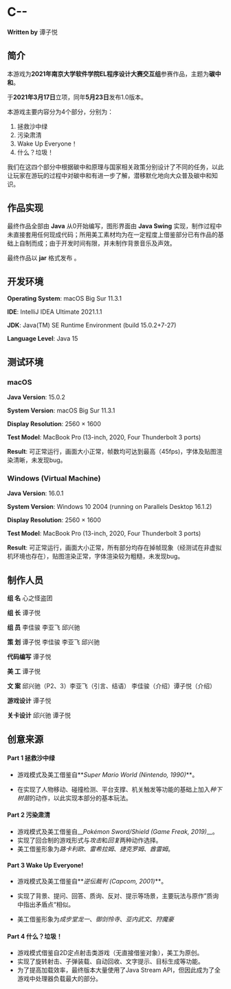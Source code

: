 # C--

**Written by** 谭子悦



## 简介

本游戏为**2021年南京大学软件学院EL程序设计大赛交互组**参赛作品，主题为**碳中和**。

于**2021年3月17日**立项，同年**5月23日**发布1.0版本。

本游戏主要内容分为4个部分，分别为：

1. 拯救沙中绿
2. 污染肃清
3. Wake Up Everyone！
4. 什么？垃圾！

我们在这四个部分中根据碳中和原理与国家相关政策分别设计了不同的任务，以此让玩家在游玩的过程中对碳中和有进一步了解，潜移默化地向大众普及碳中和知识。



## 作品实现

最终作品全部由 **Java** 从0开始编写，图形界面由 **Java Swing** 实现，制作过程中未直接套用任何现成代码；所用美工素材均为在一定程度上借鉴部分已有作品的基础上自制而成；由于开发时间有限，并未制作背景音乐及声效。

最终作品以 __jar__ 格式发布 。



## 开发环境

__Operating System__: macOS Big Sur 11.3.1

__IDE__: IntelliJ IDEA Ultimate 2021.1.1

__JDK__: Java(TM) SE Runtime Environment (build 15.0.2+7-27)

__Language Level__: Java 15



## 测试环境

### macOS

__Java Version__: 15.0.2

__System Version__: macOS Big Sur 11.3.1

__Display Resolution__: 2560 × 1600

__Test Model__: MacBook Pro (13-inch, 2020, Four Thunderbolt 3 ports)

__Result__: 可正常运行，画面大小正常，帧数均可达到最高（45fps)，字体及贴图渲染清晰，未发现bug。

### Windows (Virtual Machine)

__Java Version__: 16.0.1

__System Version__: Windows 10 2004 (running on Parallels Desktop 16.1.2)

__Display Resolution__: 2560 × 1600

__Test Model__: MacBook Pro (13-inch, 2020, Four Thunderbolt 3 ports)

__Result__: 可正常运行，画面大小正常，所有部分均存在掉帧现象（经测试在非虚拟机环境也存在），贴图渲染正常，字体渲染较为粗糙，未发现bug。



## 制作人员

**组	名**		心之怪盗团

**组	长**		谭子悦

**组	员**		李佳骏 李亚飞 邱兴驰



__策 划__     谭子悦 李佳骏	李亚飞	邱兴驰

__代码编写__   谭子悦

__美	工__		  谭子悦

__文	案__		  邱兴驰（P2、3）李亚飞（引言、结语） 李佳骏（介绍）谭子悦（介绍）

__游戏设计__	 谭子悦

__关卡设计__	 邱兴驰  谭子悦



## 创意来源

#### Part 1 拯救沙中绿 

- 游戏模式及美工借鉴自**_*Super Mario World (Nintendo, 1990)*_**。

- 在实现了人物移动、碰撞检测、平台支撑、机关触发等功能的基础上加入*种下树苗*的动作，以此实现本部分的基本玩法。

#### Part 2 污染肃清

- 游戏模式及美工借鉴自__*Pokémon Sword/Shield (Game Freak, 2019)*__。
- 实现了回合制的游戏形式与*攻击*和*回复*两种动作选择。
- 美工借鉴形象为*路卡利欧*、*雷希拉姆*、*捷克罗姆*、*酋雷姆*。

#### Part 3 Wake Up Everyone!

- 游戏模式及美工借鉴自**_逆伝裁判 (Capcom, 2001)_**。

- 实现了背景、提问、回答、质询、反对、提示等场景，主要玩法与原作”质询中指出矛盾点“相似。
- 美工借鉴形象为*成步堂龙一*、*御剑怜寺*、*亚内武文*、*狩魔豪*

#### Part 4 什么？垃圾！

- 游戏模式借鉴自2D定点射击类游戏（无直接借鉴对象），美工为原创。
- 实现了旋转射击、子弹装载、自动回收、文字提示、目标生成等功能。
- 为了提高加载效率，最终版本大量使用了Java Stream API，但因此成为了全游戏中处理器负载最大的部分。


